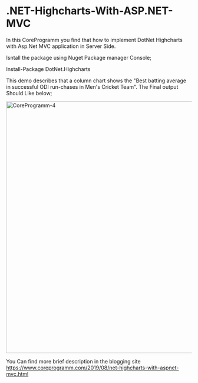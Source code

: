 # .NET-Highcharts-With-ASP.NET-MVC
In this CoreProgramm you find that how to implement DotNet Highcharts with Asp.Net MVC application in Server Side.

Isntall the package using Nuget Package manager Console;

Install-Package DotNet.Highcharts

This demo describes that a column chart shows the "Best batting average in successful ODI run-chases in Men's Cricket Team".
The Final output Should Like below;

<img width="680" alt="CoreProgramm-4" src="https://user-images.githubusercontent.com/53593343/62837996-e6ce3980-bc93-11e9-8bae-6f48b6c53a74.png">

You Can find more brief description in the blogging site <br>
https://www.coreprogramm.com/2019/08/net-highcharts-with-aspnet-mvc.html
